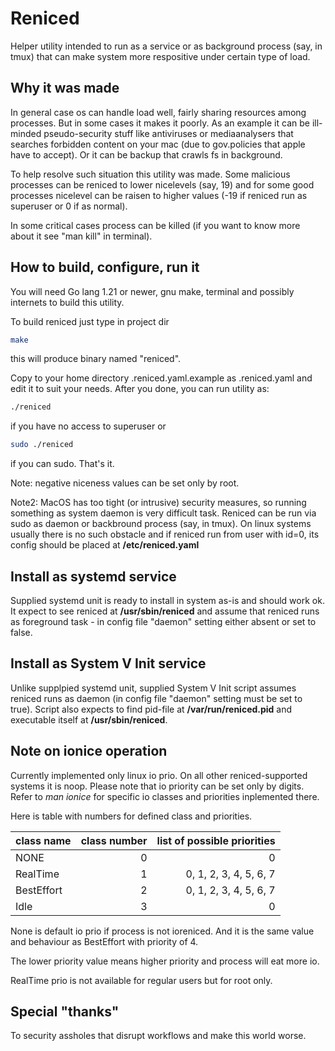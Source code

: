 # Reniced

Helper utility intended to run as a service or as background process (say, in tmux) that can make system more
respositive under certain type of load.

## Why it was made

In general case os can handle load well, fairly sharing resources among processes. But in some cases it makes it poorly.
As an example it can be ill-minded pseudo-security stuff like antiviruses or mediaanalysers that searches forbidden
content on your mac (due to gov.policies that apple have to accept). Or it can be backup that crawls fs in background.

To help resolve such situation this utility was made. Some malicious processes can be reniced to lower nicelevels (say,
19) and for some good processes nicelevel can be raisen to higher values (-19 if reniced run as superuser or 0 if as
normal).

In some critical cases process can be killed (if you want to know more about it see "man kill" in terminal).

## How to build, configure, run it

You will need Go lang 1.21 or newer, gnu make, terminal and possibly internets to build this utility.

To build reniced just type in project dir

```bash
make
```

this will produce binary named "reniced".

Copy to your home directory .reniced.yaml.example as .reniced.yaml and edit it to suit your needs. After you done, you
can run utility as:

```bash
./reniced
```

if you have no access to superuser or

```bash
sudo ./reniced
```

if you can sudo. That's it.

Note: negative niceness values can be set only by root.

Note2: MacOS has too tight (or intrusive) security measures, so running something as system daemon is very difficult
task. Reniced can be run via sudo as daemon or backbround process (say, in tmux). On linux systems usually there is no
such obstacle and if reniced run from user with id=0, its config should be placed at **/etc/reniced.yaml**

## Install as systemd service

Supplied systemd unit is ready to install in system as-is and should work ok. It expect to see reniced at
**/usr/sbin/reniced** and assume that reniced runs as foreground task - in config file "daemon" setting either absent or
set to false.

## Install as System V Init service

Unlike supplpied systemd unit, supplied System V Init script assumes reniced runs as daemon (in config file "daemon"
setting must be set to true). Script also expects to find pid-file at **/var/run/reniced.pid** and executable itself at
**/usr/sbin/reniced**.

## Note on ionice operation

Currently implemented only linux io prio. On all other reniced-supported systems it is noop. Please note that io
priority can be set only by digits. Refer to *man ionice* for specific io classes and priorities inplemented there.

Here is table with numbers for defined class and priorities.

| class name | class number | list of possible priorities |
|:-----------|-------------:|----------------------------:|
| NONE       |0             |0                            |
| RealTime   |1             |0, 1, 2, 3, 4, 5, 6, 7       |
| BestEffort |2             |0, 1, 2, 3, 4, 5, 6, 7       |
| Idle       |3             |0                            |

None is default io prio if process is not ioreniced. And it is the same value and behaviour as BestEffort with priority
of 4.

The lower priority value means higher priority and process will eat more io.

RealTime prio is not available for regular users but for root only.

## Special "thanks"

To security assholes that disrupt workflows and make this world worse.
